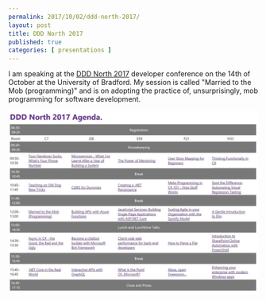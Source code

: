 ```yaml
---
permalink: 2017/10/02/ddd-north-2017/
layout: post
title: DDD North 2017
published: true
categories: [ presentations ]
---
```


I am speaking at the <a href="http://dddnorth.co.uk/">DDD North 2017</a> developer conference 
on the 14th of October at the University of Bradford. My session is called "Married to the Mob (programming)" 
and is on adopting the practice of, unsurprisingly, mob programming for software development.

<img src="/img/posts/dddnorth-2017/dddnorth-2017-programme.webp" alt="programme" class="u-max-full-width" />
